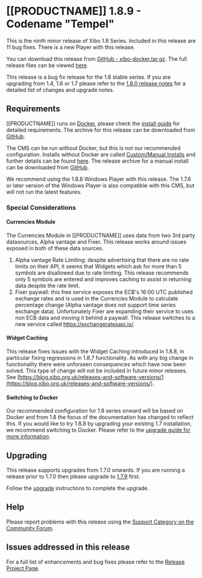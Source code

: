 <!--toc=getting_started-->

# [[PRODUCTNAME]] 1.8.9 - Codename "Tempel"

This is the ninth minor release of Xibo 1.8 Series. Included in this release are 11 bug fixes. There is a new Player with this release.

You can download this release from [GitHub - xibo-docker.tar.gz](https://github.com/xibosignage/xibo-cms/releases/download/1.8.9/xibo-docker.tar.gz). The full release files can be viewed [here](https://github.com/xibosignage/xibo-cms/releases/tag/1.8.9).

This release is a bug fix release for the 1.8 stable series. If you are upgrading from 1.4, 1.6 or 1.7 please refer to the [1.8.0 release notes](release_notes_1.8.0.html) for a detailed list of changes and upgrade notes.




## Requirements

[[PRODUCTNAME]] runs on [Docker](install_docker.html), please check the [install guide](install_cms.html) for detailed requirements. The archive for this release can be downloaded from [GitHub](https://github.com/xibosignage/xibo-docker/releases/tag/1.8.9).

The CMS can be run without Docker, but this is not our recommended configuration. Installs without Docker are called [Custom/Manual Installs](manual_install.html) and further details can be found [here](manual_install.html). The release archive for a manual install can be downloaded from [GitHub](https://github.com/xibosignage/xibo-cms/releases/tag/1.8.9).

We recommend using the 1.8.8 Windows Player with this release. The 1.7.6 or later version of the Windows Player is also compatible with this CMS, but will not run the latest features.



### Special Considerations

#### Currencies Module

The Currencies Module in [[PRODUCTNAME]] uses data from two 3rd party datasources, Alpha vantage and Fixer. This release works around issues exposed in both of these data sources.

1. Alpha vantage Rate Limiting: despite advertising that there are no rate limits on their API, it seems that Widgets which ask for more than 5 symbols are disallowed due to rate limiting. This release recommends only 5 symbols are entered and improves caching to assist in returning data despite the rate limit.
2. Fixer paywall: this free service exposes the ECB's 16:00 UTC published exchange rates and is used in the Currencies Module to calculate percentage change (Alpha vantage does not support time series exchange data). Unfortunately Fixer are expanding their service to uses non ECB data and moving it behind a paywall. This release switches to a new service called https://exchangeratesapi.io/.



#### Widget Caching

This release fixes issues with the Widget Caching introduced in 1.8.8, in particular fixing regressions in 1.8.7 functionality. As with any big change in functionality there were unforseen consequences which have now been solved. This type of change will not be included in future minor releases. See [https://blog.xibo.org.uk/releases-and-software-versions/](https://blog.xibo.org.uk/releases-and-software-versions/).



#### Switching to Docker

Our recommended configuration for 1.8 series onward will be based on Docker and from 1.8 the focus of the documentation has changed to reflect this. If you would like to try 1.8.8 by upgrading your existing 1.7 installation, we recommend switching to Docker. Please refer to the [upgrade guide for more information](upgrade_switch_to_docker.html).




## Upgrading

This release supports upgrades from 1.7.0 onwards. If you are running a release prior to 1.7.0 then please upgrade to [1.7.9](release_notes_1.7.9.html) first.

Follow the [upgrade](upgrade.html) instructions to complete the upgrade.



## Help

Please report problems with this release using the [Support Category on the Community Forum](https://community.xibo.org.uk/c/support).



## Issues addressed in this release

For a full list of enhancements and bug fixes please refer to the [Release Project Page](https://github.com/xibosignage/xibo/issues?q=milestone%3A1.8.9+is%3Aclosed).
